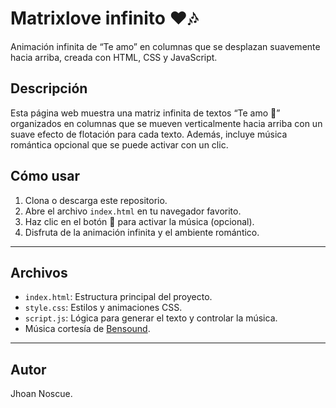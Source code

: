 # Matrixlove infinito ❤️🎶

Animación infinita de “Te amo” en columnas que se desplazan suavemente hacia arriba, creada con HTML, CSS y JavaScript.

## Descripción

Esta página web muestra una matriz infinita de textos “Te amo 💖” organizados en columnas que se mueven verticalmente hacia arriba con un suave efecto de flotación para cada texto. Además, incluye música romántica opcional que se puede activar con un clic.

## Cómo usar

1. Clona o descarga este repositorio.
2. Abre el archivo `index.html` en tu navegador favorito.
3. Haz clic en el botón 💖 para activar la música (opcional).
4. Disfruta de la animación infinita y el ambiente romántico.

---

## Archivos

- `index.html`: Estructura principal del proyecto.
- `style.css`: Estilos y animaciones CSS.
- `script.js`: Lógica para generar el texto y controlar la música.
- Música cortesía de [Bensound](https://www.bensound.com/royalty-free-music/track/romantic).

---

## Autor
Jhoan Noscue.
